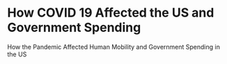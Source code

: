 # How COVID 19 Affected the US and Government Spending
 How the Pandemic Affected Human Mobility and Government Spending in the US 
